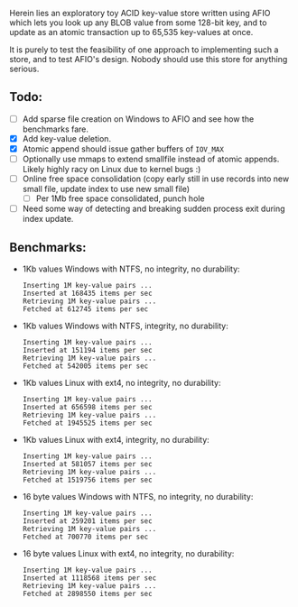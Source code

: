 Herein lies an exploratory toy ACID key-value store written using
AFIO which lets you look up any BLOB value from some 128-bit key, and to
update as an atomic transaction up to 65,535 key-values at once.

It is purely to test the feasibility of one approach to implementing such
a store, and to test AFIO's design. Nobody should use this store for
anything serious.

## Todo:
- [ ] Add sparse file creation on Windows to AFIO and see how the
benchmarks fare.
- [x] Add key-value deletion.
- [x] Atomic append should issue gather buffers of `IOV_MAX`
- [ ] Optionally use mmaps to extend smallfile instead of atomic appends.
Likely highly racy on Linux due to kernel bugs :)
- [ ] Online free space consolidation (copy early still in use records
into new small file, update index to use new small file)
  - [ ] Per 1Mb free space consolidated, punch hole
- [ ] Need some way of detecting and breaking sudden process exit during
index update.

## Benchmarks:
- 1Kb values Windows with NTFS, no integrity, no durability:
  ```
  Inserting 1M key-value pairs ...
  Inserted at 168435 items per sec
  Retrieving 1M key-value pairs ...
  Fetched at 612745 items per sec
  ```
- 1Kb values Windows with NTFS, integrity, no durability:
  ```
  Inserting 1M key-value pairs ...
  Inserted at 151194 items per sec
  Retrieving 1M key-value pairs ...
  Fetched at 542005 items per sec
  ```
- 1Kb values Linux with ext4, no integrity, no durability:
  ```
  Inserting 1M key-value pairs ...
  Inserted at 656598 items per sec
  Retrieving 1M key-value pairs ...
  Fetched at 1945525 items per sec
  ```
- 1Kb values Linux with ext4, integrity, no durability:
  ```
  Inserting 1M key-value pairs ...
  Inserted at 581057 items per sec
  Retrieving 1M key-value pairs ...
  Fetched at 1519756 items per sec
  ```
  
- 16 byte values Windows with NTFS, no integrity, no durability:
  ```
  Inserting 1M key-value pairs ...
  Inserted at 259201 items per sec
  Retrieving 1M key-value pairs ...
  Fetched at 700770 items per sec
  ```
- 16 byte values Linux with ext4, no integrity, no durability:
  ```
  Inserting 1M key-value pairs ...
  Inserted at 1118568 items per sec
  Retrieving 1M key-value pairs ...
  Fetched at 2898550 items per sec
  ```